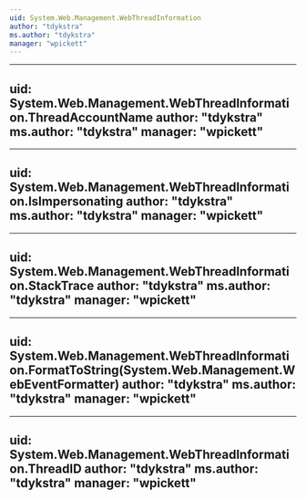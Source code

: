 ```yaml
---
uid: System.Web.Management.WebThreadInformation
author: "tdykstra"
ms.author: "tdykstra"
manager: "wpickett"
---
```


---
uid: System.Web.Management.WebThreadInformation.ThreadAccountName
author: "tdykstra"
ms.author: "tdykstra"
manager: "wpickett"
---

---
uid: System.Web.Management.WebThreadInformation.IsImpersonating
author: "tdykstra"
ms.author: "tdykstra"
manager: "wpickett"
---

---
uid: System.Web.Management.WebThreadInformation.StackTrace
author: "tdykstra"
ms.author: "tdykstra"
manager: "wpickett"
---

---
uid: System.Web.Management.WebThreadInformation.FormatToString(System.Web.Management.WebEventFormatter)
author: "tdykstra"
ms.author: "tdykstra"
manager: "wpickett"
---

---
uid: System.Web.Management.WebThreadInformation.ThreadID
author: "tdykstra"
ms.author: "tdykstra"
manager: "wpickett"
---
